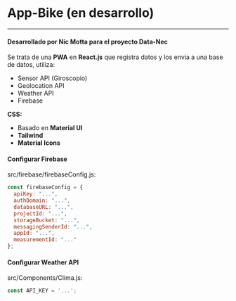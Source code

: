 # App-Bike (en desarrollo)
---
#### Desarrollado por Nic Motta para el proyecto Data-Nec

Se trata de una **PWA** en **React.js** que registra datos y los envia a una base de datos, utiliza:
- Sensor API (Giroscopio)
- Geolocation API
- Weather API
- Firebase

**CSS:**
- Basado en **Material UI**
- **Tailwind**
- **Material Icons**

#### Configurar Firebase

src/firebase/firebaseConfig.js: 

``` javascript
const firebaseConfig = {
  apiKey: "...",
  authDomain: "...",
  databaseURL: "...",
  projectId: "...",
  storageBucket: "...",
  messagingSenderId: "...",
  appId: "...",
  measurementId: "..."
};
```

#### Configurar Weather API

src/Components/Clima.js: 

``` javascript
const API_KEY = '...';
```